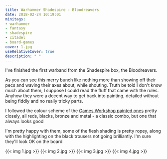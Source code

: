 ```yaml
---
title: Warhammer Shadespire - Bloodreavers
date: 2018-02-24 10:19:01
minitags: 
- warhammer
- fantasy
- shadespire
- citadel
- board-games
cover: 1.jpg
useRelativeCover: true
description: " " 
---
```

I've finished the first warband from the Shadespire box, the Bloodreavers.  

As you can see this merry bunch like nothing more than showing off their pecs and waving their axes about, while shouting. Truth be told I don't know much about them, I suppose I could read the fluff that came with the rules. Anyhow they were a decent way to get back into painting, detailed without being fiddly and no really tricky parts. 

I followed the colour scheme of the [Games Workshop painted ones](https://www.warhammer-community.com/2017/10/11/the-warbands-of-shadespire-garreks-reaversgw-homepage-post-2/) pretty closely, all reds, blacks, bronze and metal - a classic combo, but one that always looks good

I'm pretty happy with them, some of the flesh shading is pretty ropey, along with the highlighting on the black trousers not going brilliantly. I'm sure they'll look OK on the board

{{< img 1.jpg >}} 
{{< img 2.jpg >}} 
{{< img 3.jpg >}} 
{{< img 4.jpg >}} 
